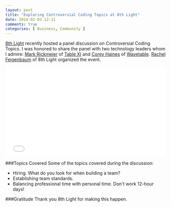 ```yaml
---
layout: post
title: "Exploring Controversial Coding Topics at 8th Light"
date: 2014-02-03 12:11
comments: true
categories: [ Business, Community ]
---
```

[8th Light](http://8thlight.com) recently hosted a panel discussion on Controversial Coding Topics. I was honored to share the panel with two technology leaders whom I admire: [Mark Rickmeier](http://twitter.com/markrickmeier) of [Table XI](http://tablexi.com) and [Corey Haines](http://twitter.com/coreyhaines) of [Wavetable](http://wavetable.com). [Rachel Feigenbaum](http://twitter.com/little_fig) of 8th Light organized the event.
<!--more-->
<center><iframe src="//player.vimeo.com/video/84793305" width="500" height="281" frameborder="0" webkitallowfullscreen mozallowfullscreen allowfullscreen></iframe></center>

###Topics Covered
Some of the topics covered during the discussion:

* Hiring. What do you look for when building a team?
* Establishing team standards.
* Balancing professional time with personal time. Don't work 12-hour
  days!

###Gratitude
Thank you 8th Light for making this happen.
